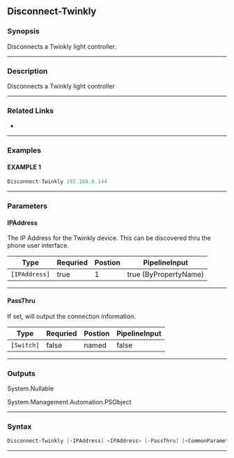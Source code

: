 
Disconnect-Twinkly
------------------
### Synopsis
Disconnects a Twinkly light controller.

---
### Description

Disconnects a Twinkly light controller

---
### Related Links
* [](Connect-Twinkly.md)
---
### Examples
#### EXAMPLE 1
```PowerShell
Disconnect-Twinkly 192.168.0.144
```

---
### Parameters
#### **IPAddress**

The IP Address for the Twinkly device.  This can be discovered thru the phone user interface.



|Type             |Requried|Postion|PipelineInput        |
|-----------------|--------|-------|---------------------|
|```[IPAddress]```|true    |1      |true (ByPropertyName)|
---
#### **PassThru**

If set, will output the connection information.



|Type          |Requried|Postion|PipelineInput|
|--------------|--------|-------|-------------|
|```[Switch]```|false   |named  |false        |
---
### Outputs
System.Nullable


System.Management.Automation.PSObject


---
### Syntax
```PowerShell
Disconnect-Twinkly [-IPAddress] <IPAddress> [-PassThru] [<CommonParameters>]
```
---


